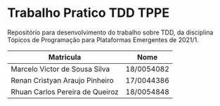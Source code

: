 # Trabalho Pratico TDD TPPE

Repositório para desenvolvimento do trabalho sobre TDD, da disciplina Tópicos de Programação para Plataformas Emergentes de 2021/1.

| Matricula                       | Nome       |
| ------------------------------- | ---------- |
| Marcelo Victor de Sousa Silva   | 18/0054082 |
| Renan Cristyan Araujo Pinheiro  | 17/0044386 |
| Rhuan Carlos Pereira de Queiroz | 18/0054848 |

